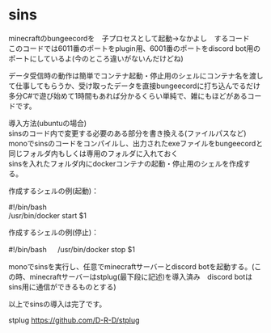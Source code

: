 # sins

minecraftのbungeecordを　子プロセスとして起動→なかよし　するコード  
このコードでは6011番のポートをplugin用、6001番のポートをdiscord bot用のポートにしているよ(今のところ違いがないんだけどね)

データ受信時の動作は簡単でコンテナ起動・停止用のシェルにコンテナ名を渡して仕事してもらうか、受け取ったデータを直接bungeecordに打ち込んでるだけ  
多分C#で遊び始めて1時間もあれば分かるくらい単純で、雑にもほどがあるコードです。

導入方法(ubuntuの場合)  
sinsのコード内で変更する必要のある部分を書き換える(ファイルパスなど)  
monoでsinsのコードをコンパイルし、出力されたexeファイルをbungeecordと同じフォルダ内もしくは専用のフォルダに入れておく  
sinsを入れたフォルダ内にdockerコンテナの起動・停止用のシェルを作成する。  
  
  
作成するシェルの例(起動)：  
  
#!/bin/bash  
/usr/bin/docker start $1
  
作成するシェルの例(停止)：  
  
#!/bin/bash  　
/usr/bin/docker stop $1  
  
  
monoでsinsを実行し、任意でminecraftサーバーとdiscord botを起動する。(この時、minecraftサーバーはstplug(最下段に記述)を導入済み　discord botはsins用に通信ができるものとする)
  
以上でsinsの導入は完了です。
  
stplug https://github.com/D-R-D/stplug
